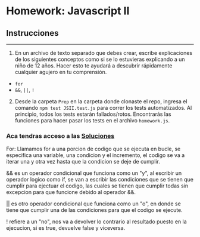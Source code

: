 # Homework: Javascript II

## Instrucciones
---
1. En un archivo de texto separado que debes crear, escribe explicaciones de los siguientes conceptos como si se lo estuvieras explicando a un niño de 12 años. Hacer esto te ayudará a descubrir rápidamente cualquier agujero en tu comprensión.

* `for`
* `&&`, `||`, `!`

2. Desde la carpeta `Prep` en la carpeta donde clonaste el repo, ingresa el comando `npm test JSII.test.js` para correr los tests automatizados. Al principio, todos los tests estarán fallados/rotos. Encontrarás las funciones para hacer pasar los tests en el archivo `homework.js`.

### Aca tendras acceso a las [Soluciones]( https://github.com/atralice/Curso.Prep.Henry/blob/solution/03-JS-II/homework/homework.js )



For: Llamamos for a una porcion de codigo que se ejecuta en bucle, se especifica una variable, una condicion y el incremento, el codigo se va a iterar una y otra vez hasta que la condicion se deje de cumplir.

&& es un operador condicional que funciona como un "y", al escribir un operador logico como if, se van a escribir las condiciones que se tienen que cumplir para ejectuar el codigo, las cuales se tienen que cumplir todas sin excepcion para que funcione debido al operador &&.

|| es otro operador condicional que funciona como un "o", en donde se tiene que cumplir una de las condiciones para que el codigo se ejecute.

! refiere a un "no", nos va a devolver lo contrario al resultado puesto en la ejecucion, si es true, devuelve false y viceversa.
